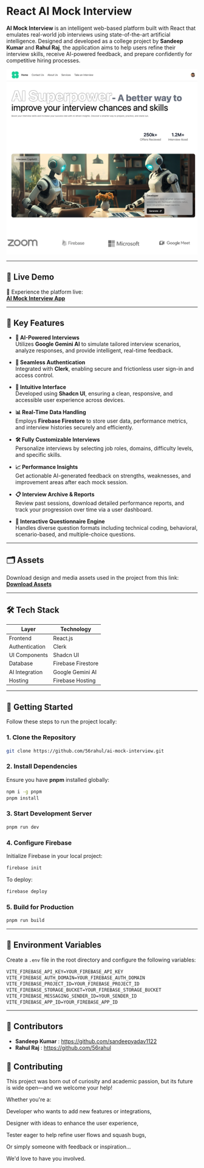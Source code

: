 # React AI Mock Interview

**AI Mock Interview** is an intelligent web-based platform built with React that emulates real-world job interviews using state-of-the-art artificial intelligence. Designed and developed as a college project by **Sandeep Kumar** and **Rahul Raj**, the application aims to help users refine their interview skills, receive AI-powered feedback, and prepare confidently for competitive hiring processes.

![My Project Landing Page](./snap.png)

---

## 🚀 Live Demo

🔗 Experience the platform live:  
**[AI Mock Interview App](https://ai-mock-interview-yt-rea-e37c3.web.app/)**

---

## 🎯 Key Features

- **🧠 AI-Powered Interviews**  
  Utilizes **Google Gemini AI** to simulate tailored interview scenarios, analyze responses, and provide intelligent, real-time feedback.

- **🔐 Seamless Authentication**  
  Integrated with **Clerk**, enabling secure and frictionless user sign-in and access control.

- **🎨 Intuitive Interface**  
  Developed using **Shadcn UI**, ensuring a clean, responsive, and accessible user experience across devices.

- **📊 Real-Time Data Handling**  
  Employs **Firebase Firestore** to store user data, performance metrics, and interview histories securely and efficiently.

- **🛠️ Fully Customizable Interviews**  
  Personalize interviews by selecting job roles, domains, difficulty levels, and specific skills.

- **📈 Performance Insights**  
  Get actionable AI-generated feedback on strengths, weaknesses, and improvement areas after each mock session.

- **📋 Interview Archive & Reports**  
  Review past sessions, download detailed performance reports, and track your progression over time via a user dashboard.

- **💬 Interactive Questionnaire Engine**  
  Handles diverse question formats including technical coding, behavioral, scenario-based, and multiple-choice questions.

---

## 🗂️ Assets

Download design and media assets used in the project from this link:  
**[Download Assets](https://drive.google.com/drive/folders/1aAiHz6FApIc2IXOsq-TOHHZYcu-aAvrN?usp=drive_link)**

---

## 🛠️ Tech Stack

| Layer             | Technology             |
|------------------|------------------------|
| Frontend         | React.js               |
| Authentication   | Clerk                  |
| UI Components    | Shadcn UI              |
| Database         | Firebase Firestore     |
| AI Integration   | Google Gemini AI       |
| Hosting          | Firebase Hosting       |

---

## 🧩 Getting Started

Follow these steps to run the project locally:

### 1. Clone the Repository

```bash
git clone https://github.com/56rahul/ai-mock-interview.git
````

### 2. Install Dependencies

Ensure you have **pnpm** installed globally:

```bash
npm i -g pnpm
pnpm install
```

### 3. Start Development Server

```bash
pnpm run dev
```

### 4. Configure Firebase

Initialize Firebase in your local project:

```bash
firebase init
```

To deploy:

```bash
firebase deploy
```

### 5. Build for Production

```bash
pnpm run build
```

---

## 🧪 Environment Variables

Create a `.env` file in the root directory and configure the following variables:

```env
VITE_FIREBASE_API_KEY=YOUR_FIREBASE_API_KEY
VITE_FIREBASE_AUTH_DOMAIN=YOUR_FIREBASE_AUTH_DOMAIN
VITE_FIREBASE_PROJECT_ID=YOUR_FIREBASE_PROJECT_ID
VITE_FIREBASE_STORAGE_BUCKET=YOUR_FIREBASE_STORAGE_BUCKET
VITE_FIREBASE_MESSAGING_SENDER_ID=YOUR_SENDER_ID
VITE_FIREBASE_APP_ID=YOUR_FIREBASE_APP_ID
```

---

## 👥 Contributors

* **Sandeep Kumar**  : https://github.com/sandeepyadav1122
* **Rahul Raj** :  https://github.com/56rahul

## 🤝 Contributing
This project was born out of curiosity and academic passion, but its future is wide open—and we welcome your help!

Whether you're a:

Developer who wants to add new features or integrations,

Designer with ideas to enhance the user experience,

Tester eager to help refine user flows and squash bugs,

Or simply someone with feedback or inspiration...

We'd love to have you involved.


